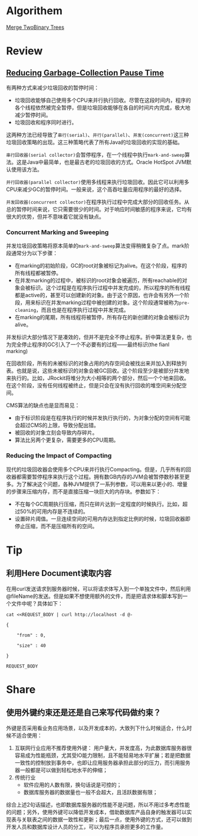 # Algorithem

[Merge TwoBinary Trees](https://github.com/weiboscrapper1/leetcode/blob/master/src/main/java/practice/leetcode/algorithm/MergeTwoBinaryTrees.java)

# Review

## [Reducing Garbage-Collection Pause Time](https://www.dynatrace.com/resources/ebooks/javabook/reduce-garbage-collection-pause-time/)

有两种方式来减少垃圾回收的暂停时间：

- 垃圾回收能够自己使用多个CPU来并行执行回收。尽管在这段时间内，程序的各个线程依然被完全暂停，但是垃圾回收能够在各自的时间片内完成，极大地减少暂停时间。
- 垃圾回收和程序同时进行。

这两种方法已经导致了`串行(serial)`、`并行(parallel)`、`并发(concurrent)`这三种垃圾回收策略的出现。这三种策略代表了所有Java的垃圾回收的实现的基础。

`串行回收器(serial collector)`会暂停程序，在一个线程中执行`mark-and-sweep`算法。这是Java中最简单，也是最古老的垃圾回收的方式。Oracle HotSpot JVM默认使用该方法。

`并行回收器(parallel collector)`使用多线程来执行垃圾回收。因此它可以利用多CPU来减少GC的暂停时间。一般来说，这个高吞吐量应用程序的最好的选择。

`并发回收器(concurrent collector)`在程序执行过程中完成大部分的回收任务。从总的暂停时间来说，它只需要很少的时间。对于响应时间敏感的程序来说，它均有很大的优势，但并不意味着它就没有缺点。

### Concurrent Marking and Sweeping

并发垃圾回收策略将原本简单的`mark-and-sweep`算法变得稍微复杂了点。mark阶段通常分为以下步骤：

- 在marking的初始阶段，GC的root对象被标记为alive。在这个阶段，程序的所有线程都被暂停。
- 在并发marking的过程中，被标识的root对象会被遍历，所有reachable的对象会被标识。这个过程是在程序执行过程中并发完成的，所以程序的所有线程都是active的，甚至可以创建新的对象。由于这个原因，也许会有另外一个阶段，用来标识在并发marking过程中被创建的对象。这个阶段通常被称为`pre-cleaning`，而且也是在程序执行过程中并发完成。
- 在marking的尾期，所有线程将被暂停，所有存在的新创建的对象会被标识为alive。

并发标识大部分情况下是凑效的，但并不是完全不停止程序。折中算法更复杂，也为完全停止程序的GC引入了一个不必要有的过程——最终标识(the fianl marking)

在回收阶段，所有的未被标识的对象占用的内存空间会被找出来并加入到释放列表。也就是说，这些未被标识的对象会被GC回收。这个阶段至少是被部分并发地来执行的。比如，JRockit将堆分为大小相等的两个部分，然后一个个地来回收。在这个阶段，没有任何线程被终止，但是只会在没有执行回收的堆空间来分配空间。

CMS算法的缺点也是显而易见：

- 由于标识阶段是在程序执行的时候并发执行执行的，为对象分配的空间有可能会超过CMS的上限，导致分配出错。
- 被回收的对象立刻会导致内存碎片。
- 算法比另两个更复杂，需要更多的CPU周期。

### Reducing the Impact of Compacting

 现代的垃圾回收器会使用多个CPU来并行执行Compacting。但是，几乎所有的回收器都需要暂停程序来执行这个过程。拥有数GB内存的JVM会被暂停数秒甚至更多。为了解决这个问题，各种JVM提供了一系列参数，可以用来以更小的、增量的步骤来压缩内存，而不是直接压缩一块巨大的内存块。参数如下：

- 不在每个GC周期执行压缩，而只在碎片达到一定程度的时候执行。比如，超过50%的可用内存是不连续的。
- 设置碎片阈值。一旦连续空间的可用内存达到指定比例的时候，垃圾回收器即停止压缩，而不是压缩所有的空间。

# Tip

## 利用Here Document读取内容

在用curl发送请求到服务器时候，可以将请求体写入到一个单独文件中，然后利用@fileName的发送。但是如果不想使用额外的文件，而是把请求体和脚本写到一个文件中呢？具体如下：

```shell
cat <<REQUEST_BODY | curl http://localhost -d @-

{

	"from" : 0,

	"size" : 40

}

REQUEST_BODY
```

 

# Share

## 使用外键约束还是还是自己来写代码做约束？

外键是否采用看业务应用场景，以及开发成本的，大致列下什么时候适合，什么时候不适合使用：

1. 互联网行业应用不推荐使用外键： 用户量大，并发度高，为此数据库服务器很容易成为性能瓶颈，尤其受IO能力限制，且不能轻易地水平扩展；若是把数据一致性的控制放到事务中，也即让应用服务器承担此部分的压力，而引用服务器一般都是可以做到轻松地水平的伸缩；
2. 传统行业
   - 软件应用的人数有限，换句话说是可控的；
   - 数据库服务器的数据量也一般不会超大，且活跃数据有限；

综合上述2句话描述，也即数据库服务器的性能不是问题，所以不用过多考虑性能的问题；另外，使用外键可以降低开发成本，借助数据库产品自身的触发器可以实现表与关联表之间的数据一致性和更新；最后一点，使用外键的方式，还可以做到开发人员和数据库设计人员的分工，可以为程序员承担更多的工作量。

 

 

 

 

 

 

 